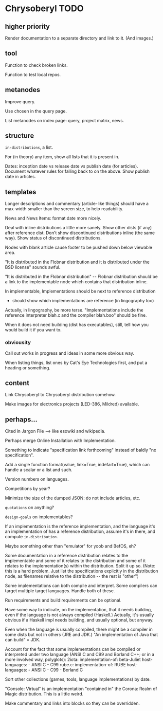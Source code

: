 Chrysoberyl TODO
================

higher priority
---------------

Render documentation to a separate directory and link to it.  (And images.)

tool
----

Function to check broken links.

Function to test local repos.

metanodes
---------

Improve query.

Use chosen in the query page.

List metanodes on index page: query, project matrix, news.

structure
---------

`in-distributions`, a list.

For (in theory) any item, show all lists that it is present in.

Dates: inception date vs release date vs publish date (for articles).
Document whatever rules for falling back to on the above.
Show publish date in articles.

templates
---------

Longer descriptions and commentary (article-like things) should have a
max-width smaller than the screen size, to help readability.

News and News Items: format date more nicely.

Deal with inline distributions a little more sanely.   Show other dists (if any)
after reference dist.  Don't show discontinued distributions inline (the same way).
Show status of discontinued distributions.

Nodes with blank article cause footer to be pushed down below viewable area.

"It is distributed in the Flobnar distribution and it is distributed
under the BSD license" sounds awful.
 
"It is distributed in the Flobnar distribution" -- Flobnar distribution should
be a link to the implementable node which contains that distribution inline.
 
In implementable, Implementations should be next to reference distribution
+ should show which implementations are reference (in lingography too)

Actually, in lingography, be more terse.  "Implementations include
the reference interpreter blah.c and the compiler blah.boo" should be fine.

When it does not need building (dist has executables), still, tell
how you would build it if you want to.

### obviousity ###

Call out works in progress and ideas in some more obvious way.

When listing things, list ones by Cat's Eye Technologies first, and
put a heading or something.

content
-------

Link Chrysoberyl to Chrysoberyl distribution somehow.

Make images for electronics projects (LED-386, Mildred) available.

perhaps...
----------

Cited in Jargon File --> like esowiki and wikipedia.

Perhaps merge Online Installation with Implementation.

Something to indicate "specification link forthcoming" instead of
baldly "no specification".

Add a single function format(value, link=True, indefart=True), which
can handle a scalar or a list and such.

Version numbers on languages.

Competitions by year?

Minimize the size of the dumped JSON: do not include articles, etc.

`quotations` on anything?

`design-goals` on implementables?

If an implementation is the reference implementation, and the
language it's an implementation of has a reference distribution,
assume it's in there, and compute `in-distribution`.

Maybe something other than "emulator" for yoob and BefOS, eh?

Some documentation in a reference distribution relates to the implementable
and some of it relates to the distribution and some of it relates to
the implementation(s) within the distribution.  Split it up so.
(Note: this is a hard problem.  Just list the specifications explicitly in
the distribution node, as filenames relative to the distribution -- the rest
is "other")

Some implementations can both compile and interpret.  Some compilers
can target multiple target languages.  Handle both of these.

Run requirements and build requirements can be optional.

Have some way to indicate, on the implementation, that it needs
building, even if the language is not always compiled (Haskell.)
Actually, it's usually obvious if a Haskell impl needs building, and
usually optional, but anyway.

Even when the language is usually compiled, there might be
a compiler in some dists but not in others (JRE and JDK.)
"An implementation of Java that can build" = JDK.

Account for the fact that some implementations can be
compiled or interpreted under two language (ANSI C and C99
and Borland C++; or in a more involved way, polyglots):
    2iota:
      implementation-of: beta-Juliet
      host-languages:
      - ANSI C
      - C99
    rube.c:
      implementation-of: RUBE
      host-languages:
      - ANSI C
      - C99
      - Borland C

Sort other collections (games, tools, language implementations) by date.

"Console: Virtual" is an implementation "contained in" the
Corona: Realm of Magic distribution.  This is a little weird.

Make commentary and links into blocks so they can be overridden.
